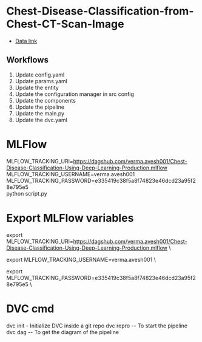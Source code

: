 # Chest-Disease-Classification-from-Chest-CT-Scan-Image

 - [Data link](https://drive.google.com/file/d/1z0mreUtRmR-P-magILsDR3T7M6IkGXtY/view?usp=sharing)

## Workflows

1. Update config.yaml
2. Update params.yaml
3. Update the entity
4. Update the configuration manager in src config
5. Update the components
6. Update the pipeline 
7. Update the main.py
8. Update the dvc.yaml 

# MLFlow

MLFLOW_TRACKING_URI=https://dagshub.com/verma.avesh001/Chest-Disease-Classification-Using-Deep-Learning-Production.mlflow \
MLFLOW_TRACKING_USERNAME=verma.avesh001 \
MLFLOW_TRACKING_PASSWORD=e335419c38f5a8f74823e46dcd23a95f28e795e5 \
python script.py

# Export MLFlow variables
 
 export MLFLOW_TRACKING_URI=https://dagshub.com/verma.avesh001/Chest-Disease-Classification-Using-Deep-Learning-Production.mlflow \

 export MLFLOW_TRACKING_USERNAME=verma.avesh001 \

 export MLFLOW_TRACKING_PASSWORD=e335419c38f5a8f74823e46dcd23a95f28e795e5 \

# DVC cmd
dvc init - Initialize DVC inside a git repo
dvc repro -- To start the pipeline
dvc dag -- To get the diagram of the pipeline